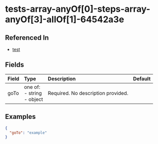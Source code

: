 
# tests-array-anyOf[0]-steps-array-anyOf[3]-allOf[1]-64542a3e



## Referenced In

- [test](/docs/references/schemas/test)

## Fields

Field | Type | Description | Default
:-- | :-- | :-- | :--
goTo | one of:<br/>- string<br/>- object | Required. No description provided. | 

## Examples

```json
{
  "goTo": "example"
}
```
